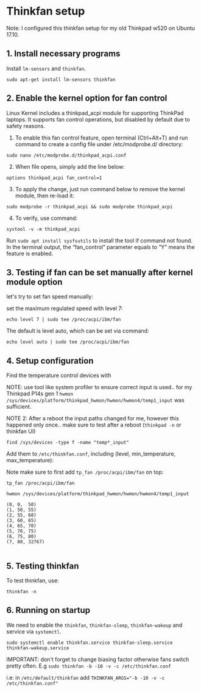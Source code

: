 # Thinkfan setup
Note: I configured this thinkfan setup for my old Thinkpad w520 on Ubuntu 17.10.


## 1. Install necessary programs 

Install `lm-sensors` and `thinkfan`.

````
sudo apt-get install lm-sensors thinkfan
````

## 2. Enable the kernel option for fan control

Linux Kernel includes a thinkpad_acpi module for supporting ThinkPad laptops. It supports fan control operations, but disabled by default due to safety reasons.

1. To enable this fan control feature, open terminal (Ctrl+Alt+T) and run command to create a config file under /etc/modprobe.d/ directory:

``sudo nano /etc/modprobe.d/thinkpad_acpi.conf``


2. When file opens, simply add the line below:

``options thinkpad_acpi fan_control=1``


3. To apply the change, just run command below to remove the kernel module, then re-load it:

``sudo modprobe -r thinkpad_acpi && sudo modprobe thinkpad_acpi``

4. To verify, use command:

``systool -v -m thinkpad_acpi``

Run ``sudo apt install sysfsutils`` to install the tool if command not found. In the terminal output, the “fan_control” parameter equals to “Y” means the feature is enabled.

## 3. Testing if fan can be set manually after kernel module option

let's try to set fan speed manually:

set the maximum regulated speed with level 7:

``echo level 7 | sudo tee /proc/acpi/ibm/fan``

The default is level auto, which can be set via command:

``echo level auto | sudo tee /proc/acpi/ibm/fan``


## 4. Setup configuration

Find the temperature control devices with 

NOTE: use tool like system profiler to ensure correct input is used.. for my Thinkpad P14s gen 1 `hwmon /sys/devices/platform/thinkpad_hwmon/hwmon/hwmon4/temp1_input` was sufficient. 

NOTE 2: After a reboot the input paths changed for me, however this happened only once.. make sure to test after a reboot (`thinkpad -n` or thinkfan UI)

````
find /sys/devices -type f -name "temp*_input"
````



Add them to `/etc/thinkfan.conf`, including (level, min_temperature, max_temperature):

Note make sure to first add `tp_fan /proc/acpi/ibm/fan` on top:

```
tp_fan /proc/acpi/ibm/fan

hwmon /sys/devices/platform/thinkpad_hwmon/hwmon/hwmon4/temp1_input

(0, 0,  50)
(1, 50, 55)
(2, 55, 60)
(3, 60, 65)
(4, 65, 70)
(5, 70, 75)
(6, 75, 80)
(7, 80, 32767)


```

## 5. Testing thinkfan

To test thinkfan, use:

```
thinkfan -n
```


## 6. Running on startup

 We need to enable the `thinkfan`, `thinkfan-sleep`, `thinkfan-wakeup` and  service via `systemctl`.

```
sudo systemctl enable thinkfan.service thinkfan-sleep.service thinkfan-wakeup.service
```
IMPORTANT: don't forget to change biasing factor otherwise fans switch pretty often. E.g `sudo thinkfan -b -10 -v -c /etc/thinkfan.conf`

i.e: in `/etc/default/thinkfan` add `THINKFAN_ARGS="-b -10 -v -c /etc/thinkfan.conf"`
